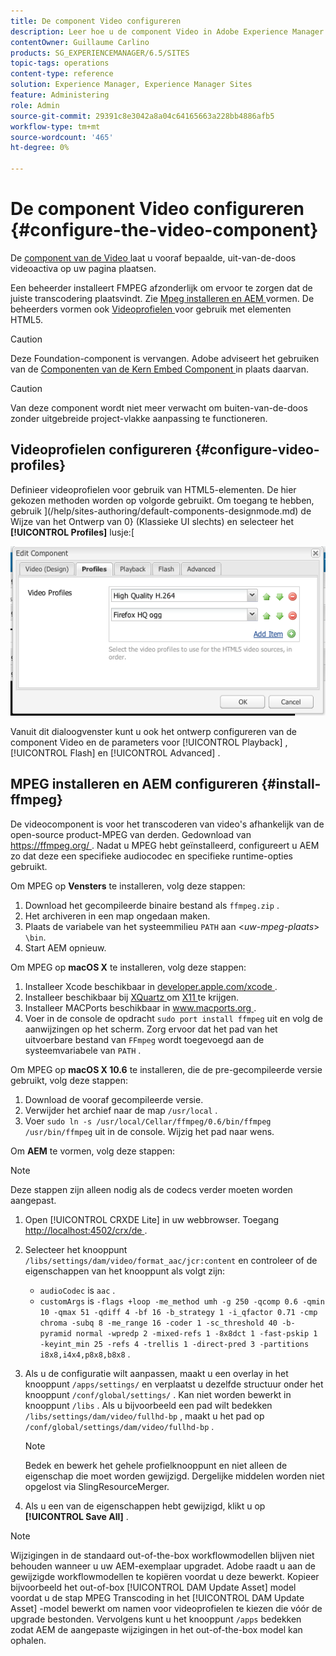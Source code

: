 ```yaml
---
title: De component Video configureren
description: Leer hoe u de component Video in Adobe Experience Manager kunt gebruiken om een vooraf gedefinieerd, out-of-box video-element op uw pagina te plaatsen.
contentOwner: Guillaume Carlino
products: SG_EXPERIENCEMANAGER/6.5/SITES
topic-tags: operations
content-type: reference
solution: Experience Manager, Experience Manager Sites
feature: Administering
role: Admin
source-git-commit: 29391c8e3042a8a04c64165663a228bb4886afb5
workflow-type: tm+mt
source-wordcount: '465'
ht-degree: 0%

---
```


# De component Video configureren {#configure-the-video-component}

De [ component van de Video ](/help/sites-authoring/default-components-foundation.md#video) laat u vooraf bepaalde, uit-van-de-doos videoactiva op uw pagina plaatsen.

Een beheerder installeert FMPEG afzonderlijk om ervoor te zorgen dat de juiste transcodering plaatsvindt. Zie [ Mpeg installeren en AEM ](#install-ffmpeg) vormen. De beheerders vormen ook [ Videoprofielen ](#configure-video-profiles) voor gebruik met elementen HTML5.

>[!CAUTION]
>
>Deze Foundation-component is vervangen. Adobe adviseert het gebruiken van de [ Componenten van de Kern Embed Component ](https://experienceleague.adobe.com/docs/experience-manager-core-components/using/wcm-components/embed.html) in plaats daarvan.

>[!CAUTION]
>
>Van deze component wordt niet meer verwacht om buiten-van-de-doos zonder uitgebreide project-vlakke aanpassing te functioneren.

## Videoprofielen configureren {#configure-video-profiles}

Definieer videoprofielen voor gebruik van HTML5-elementen. De hier gekozen methoden worden op volgorde gebruikt. Om toegang te hebben, gebruik ](/help/sites-authoring/default-components-designmode.md) de Wijze van het Ontwerp van 0} (Klassieke UI slechts) en selecteer het **[!UICONTROL Profiles]** lusje:[

![ chlimage_1-317 ](assets/chlimage_1-317.png)

Vanuit dit dialoogvenster kunt u ook het ontwerp configureren van de component Video en de parameters voor [!UICONTROL Playback] , [!UICONTROL Flash] en [!UICONTROL Advanced] .

## MPEG installeren en AEM configureren {#install-ffmpeg}

De videocomponent is voor het transcoderen van video&#39;s afhankelijk van de open-source product-MPEG van derden. Gedownload van [ https://ffmpeg.org/ ](https://ffmpeg.org/). Nadat u MPEG hebt geïnstalleerd, configureert u AEM zo dat deze een specifieke audiocodec en specifieke runtime-opties gebruikt.

Om MPEG op **Vensters** te installeren, volg deze stappen:

1. Download het gecompileerde binaire bestand als `ffmpeg.zip` .
1. Het archiveren in een map ongedaan maken.
1. Plaats de variabele van het systeemmilieu `PATH` aan &lt;*uw-mpeg-plaats*> `\bin`.
1. Start AEM opnieuw.

Om MPEG op **macOS X** te installeren, volg deze stappen:

1. Installeer Xcode beschikbaar in [ developer.apple.com/xcode ](https://developer.apple.com/xcode/).
1. Installeer beschikbaar bij [ XQuartz ](https://www.xquartz.org) om [ X11 ](https://support.apple.com/en-us/100724) te krijgen.
1. Installeer MACPorts beschikbaar in [ www.macports.org ](https://www.macports.org/).
1. Voer in de console de opdracht `sudo port install ffmpeg` uit en volg de aanwijzingen op het scherm. Zorg ervoor dat het pad van het uitvoerbare bestand van `FFmpeg` wordt toegevoegd aan de systeemvariabele van `PATH` .

Om MPEG op **macOS X 10.6** te installeren, die de pre-gecompileerde versie gebruikt, volg deze stappen:

1. Download de vooraf gecompileerde versie.
1. Verwijder het archief naar de map `/usr/local` .
1. Voer `sudo ln -s /usr/local/Cellar/ffmpeg/0.6/bin/ffmpeg /usr/bin/ffmpeg` uit in de console. Wijzig het pad naar wens.

Om **AEM** te vormen, volg deze stappen:

>[!NOTE]
>
>Deze stappen zijn alleen nodig als de codecs verder moeten worden aangepast.

1. Open [!UICONTROL CRXDE Lite] in uw webbrowser. Toegang [ http://localhost:4502/crx/de ](http://localhost:4502/crx/de).
2. Selecteer het knooppunt `/libs/settings/dam/video/format_aac/jcr:content` en controleer of de eigenschappen van het knooppunt als volgt zijn:

   * `audioCodec` is `aac` .
   * `customArgs` is `-flags +loop -me_method umh -g 250 -qcomp 0.6 -qmin 10 -qmax 51 -qdiff 4 -bf 16 -b_strategy 1 -i_qfactor 0.71 -cmp chroma -subq 8 -me_range 16 -coder 1 -sc_threshold 40 -b-pyramid normal -wpredp 2 -mixed-refs 1 -8x8dct 1 -fast-pskip 1 -keyint_min 25 -refs 4 -trellis 1 -direct-pred 3 -partitions i8x8,i4x4,p8x8,b8x8` .

3. Als u de configuratie wilt aanpassen, maakt u een overlay in het knooppunt `/apps/settings/` en verplaatst u dezelfde structuur onder het knooppunt `/conf/global/settings/` . Kan niet worden bewerkt in knooppunt `/libs` . Als u bijvoorbeeld een pad wilt bedekken `/libs/settings/dam/video/fullhd-bp` , maakt u het pad op `/conf/global/settings/dam/video/fullhd-bp` .

   >[!NOTE]
   >
   >Bedek en bewerk het gehele profielknooppunt en niet alleen de eigenschap die moet worden gewijzigd. Dergelijke middelen worden niet opgelost via SlingResourceMerger.

4. Als u een van de eigenschappen hebt gewijzigd, klikt u op **[!UICONTROL Save All]** .

>[!NOTE]
>
>Wijzigingen in de standaard out-of-the-box workflowmodellen blijven niet behouden wanneer u uw AEM-exemplaar upgradet. Adobe raadt u aan de gewijzigde workflowmodellen te kopiëren voordat u deze bewerkt. Kopieer bijvoorbeeld het out-of-box [!UICONTROL DAM Update Asset] model voordat u de stap MPEG Transcoding in het [!UICONTROL DAM Update Asset] -model bewerkt om namen voor videoprofielen te kiezen die vóór de upgrade bestonden. Vervolgens kunt u het knooppunt `/apps` bedekken zodat AEM de aangepaste wijzigingen in het out-of-the-box model kan ophalen.
